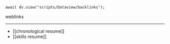 ```dataviewjs
await dv.view("scripts/Dataview/backlinks");
```
weblinks 
___
- [[chronological resume]]
- [[skills resume]]
